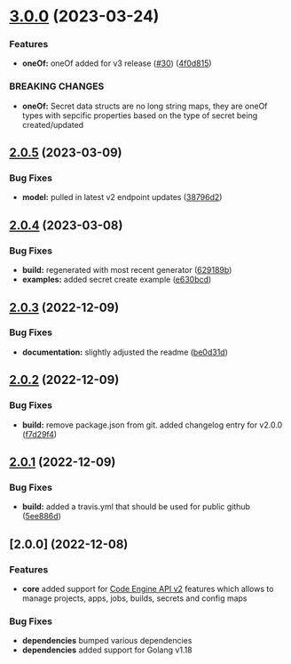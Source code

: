 # [3.0.0](https://github.ibm.com/coligo/go-sdk/compare/v2.0.5...v3.0.0) (2023-03-24)


### Features

* **oneOf:** oneOf added for v3 release ([#30](https://github.ibm.com/coligo/go-sdk/issues/30)) ([4f0d815](https://github.ibm.com/coligo/go-sdk/commit/4f0d8151e978e9f0cb22cb05a99481300129a81f))


### BREAKING CHANGES

* **oneOf:** Secret data structs are no long string maps, they are oneOf types with sepcific properties based on the type of secret being created/updated

## [2.0.5](https://github.ibm.com/coligo/go-sdk/compare/v2.0.4...v2.0.5) (2023-03-09)


### Bug Fixes

* **model:** pulled in latest v2 endpoint updates ([38796d2](https://github.ibm.com/coligo/go-sdk/commit/38796d2175b9b01a09776d707c8dc35700e3d74f))

## [2.0.4](https://github.ibm.com/coligo/go-sdk/compare/v2.0.3...v2.0.4) (2023-03-08)


### Bug Fixes

* **build:** regenerated with most recent generator ([629189b](https://github.ibm.com/coligo/go-sdk/commit/629189b74e9fbdb8e5a58f2f0d6896e025140744))
* **examples:** added secret create example ([e630bcd](https://github.ibm.com/coligo/go-sdk/commit/e630bcdaf6ea18e138f0431d03bf21650973b445))

## [2.0.3](https://github.ibm.com/coligo/go-sdk/compare/v2.0.2...v2.0.3) (2022-12-09)


### Bug Fixes

* **documentation:** slightly adjusted the readme ([be0d31d](https://github.ibm.com/coligo/go-sdk/commit/be0d31d57f833e5a0050db5897055ccf4cea86fd))

## [2.0.2](https://github.ibm.com/coligo/go-sdk/compare/v2.0.1...v2.0.2) (2022-12-09)


### Bug Fixes

* **build:** remove package.json from git. added changelog entry for v2.0.0 ([f7d29f4](https://github.ibm.com/coligo/go-sdk/commit/f7d29f48a5f5f02befda1bb5e44906250017a20a))

## [2.0.1](https://github.ibm.com/coligo/go-sdk/compare/v2.0.0...v2.0.1) (2022-12-09)


### Bug Fixes

* **build:** added a travis.yml that should be used for public github ([5ee886d](https://github.ibm.com/coligo/go-sdk/commit/5ee886df82e99c0e06c83ab665ac82f2672acb92))


## [2.0.0] (2022-12-08)

### Features

* **core** added support for [Code Engine API v2](https://cloud.ibm.com/apidocs/codeengine/codeengine-v2.0.0) features which allows to manage projects, apps, jobs, builds, secrets and config maps

### Bug Fixes

* **dependencies** bumped various dependencies
* **dependencies** added support for Golang v1.18
